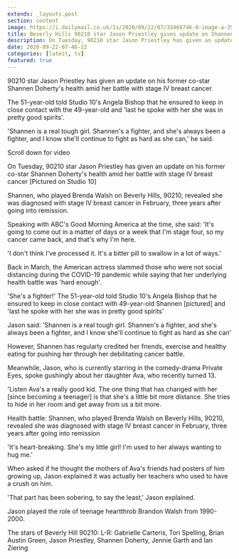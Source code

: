 ```yaml
---
extends: _layouts.post
section: content
image: https://i.dailymail.co.uk/1s/2020/09/22/07/33469746-0-image-a-35_1600756738017.jpg 
title: Beverly Hills 90210 star Jason Priestley gives update on Shannen Dohertys cancer battle 
description: On Tuesday, 90210 star Jason Priestley has given an update on his former co-star Shannen Dohertys health amid her battle with stage IV breast cancer 
date: 2020-09-22-07-46-22 
categories: [latest, tv] 
featured: true 
--- 
```

90210 star Jason Priestley has given an update on his former co-star Shannen Doherty's health amid her battle with stage IV breast cancer.

The 51-year-old told Studio 10's Angela Bishop that he ensured to keep in close contact with the 49-year-old and 'last he spoke with her she was in pretty good spirits'.

'Shannen is a real tough girl. Shannen's a fighter, and she's always been a fighter, and I know she'll continue to fight as hard as she can,' he said.

Scroll down for video  

On Tuesday, 90210 star Jason Priestley has given an update on his former co-star Shannen Doherty's health amid her battle with stage IV breast cancer [Pictured on Studio 10]

Shannen, who played Brenda Walsh on Beverly Hills, 90210, revealed she was diagnosed with stage IV breast cancer in February, three years after going into remission.

Speaking with ABC's Good Morning America at the time, she said: 'It's going to come out in a matter of days or a week that I'm stage four, so my cancer came back, and that's why I'm here.

'I don't think I've processed it. It's a bitter pill to swallow in a lot of ways.'

Back in March, the American actress slammed those who were not social distancing during the COVID-19 pandemic while saying that her underlying health battle was 'hard enough'.  

'She's a fighter!' The 51-year-old told Studio 10's Angela Bishop that he ensured to keep in close contact with 49-year-old Shannen [pictured] and 'last he spoke with her she was in pretty good spirits'

Jason said: 'Shannen is a real tough girl. Shannen's a fighter, and she's always been a fighter, and I know she'll continue to fight as hard as she can'

However, Shannen has regularly credited her friends, exercise and healthy eating for pushing her through her debilitating cancer battle.

Meanwhile, Jason, who is currently starring in the comedy-drama Private Eyes, spoke gushingly about her daughter Ava, who recently turned 13.

'Listen Ava's a really good kid. The one thing that has changed with her [since becoming a teenager] is that she's a little bit more distance. She tries to hide in her room and get away from us a bit more.   

Health battle: Shannen, who played Brenda Walsh on Beverly Hills, 90210, revealed she was diagnosed with stage IV breast cancer in February, three years after going into remission

'It's heart-breaking. She's my little girl! I'm used to her always wanting to hug me.'

When asked if he thought the mothers of Ava's friends had posters of him growing up, Jason explained it was actually her teachers who used to have a crush on him.

'That part has been sobering, to say the least,' Jason explained.

Jason played the role of teenage heartthrob Brandon Walsh from 1990-2000.

The stars of Beverly Hill 90210: L-R: Gabrielle Carteris, Tori Spelling, Brian Austin Green, Jason Priestley, Shannen Doherty, Jennie Garth and Ian Ziering

